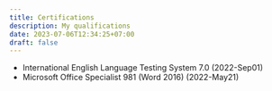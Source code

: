 ```yaml
---
title: Certifications
description: My qualifications
date: 2023-07-06T12:34:25+07:00
draft: false
---
```


- International English Language Testing System 7.0 (2022-Sep01)
- Microsoft Office Specialist 981 (Word 2016) (2022-May21)
